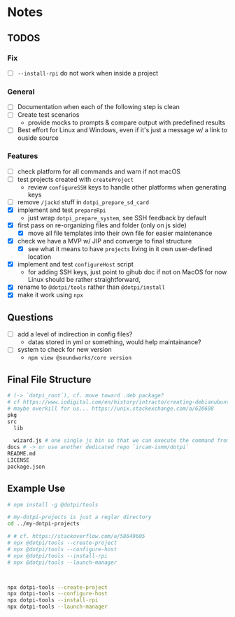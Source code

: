 # Notes

## TODOS

### Fix

- [ ] `--install-rpi` do not work when inside a project

### General

- [ ] Documentation when each of the following step is clean
- [ ] Create test scenarios
  - provide mocks to prompts & compare output with predefined results
- [ ] Best effort for Linux and Windows, even if it's just a message w/ a link to ouside source

### Features

- [ ] check platform for all commands and warn if not macOS
- [ ] test projects created with `createProject`
  + review `configureSSH` keys to handle other platforms when generating keys
- [ ] remove `/jackd` stuff in `dotpi_prepare_sd_card`
- [x] implement and test `prepareRpi`
  - just wrap `dotpi_prepare_system`, see SSH feedback by default
- [x] first pass on re-organizing files and folder (only on js side)
  + [x] move all file templates into their own file for easier maintenance
- [x] check we have a MVP w/ JIP and converge to final structure
  + [x] see what it means to have `projects` living in it own user-defined location
- [x] implement and test `configureHost` script
  + for adding SSH keys, just point to gihub doc if not on MacOS for now
    Linux should be rather straightforward,
- [x] rename to `@dotpi/tools` rather than `@dotpi/install`
- [x] make it work using `npx`

## Questions

- [ ] add a level of indirection in config files?
  + datas stored in yml or something, would help maintainance?
- [ ] system to check for new version
  + `npm view @soundworks/core version`


## Final File Structure

```sh
# (-> `dotpi_root`), cf. move toward .deb package?
# cf https://www.iodigital.com/en/history/intracto/creating-debianubuntu-deb-packages
# maybe overkill for us... https://unix.stackexchange.com/a/620698
pkg
src
  lib

  wizard.js # one single js bin so that we can execute the command from npx, cf. above
docs # -> or use another dedicated repo `ircam-ismm/dotpi`
README.md
LICENSE
package.json
```

## Example Use

```sh
# npm install -g @dotpi/tools

# my-dotpi-projects is just a reglar directory
cd ../my-dotpi-projects

# # cf. https://stackoverflow.com/a/58649605
# npx @dotpi/tools --create-project
# npx @dotpi/tools --configure-host
# npx @dotpi/tools --install-rpi
# npx @dotpi/tools --launch-manager



npx dotpi-tools --create-project
npx dotpi-tools --configure-host
npx dotpi-tools --install-rpi
npx dotpi-tools --launch-manager
```